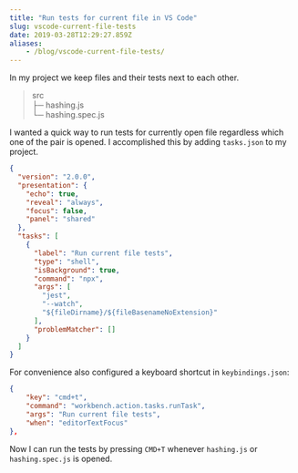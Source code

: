 ```yaml
---
title: "Run tests for current file in VS Code"
slug: vscode-current-file-tests
date: 2019-03-28T12:29:27.859Z
aliases:
    - /blog/vscode-current-file-tests/
---
```


In my project we keep files and their tests next to each other.

> src<br/>
> ├─ hashing.js<br/>
> └─ hashing.spec.js

I wanted a quick way to run tests for currently open file regardless which one
of the pair is opened. I accomplished this by adding `tasks.json` to my project.

<!--more-->

```JSON
{
  "version": "2.0.0",
  "presentation": {
    "echo": true,
    "reveal": "always",
    "focus": false,
    "panel": "shared"
  },
  "tasks": [
    {
      "label": "Run current file tests",
      "type": "shell",
      "isBackground": true,
      "command": "npx",
      "args": [
        "jest",
        "--watch",
        "${fileDirname}/${fileBasenameNoExtension}"
      ],
      "problemMatcher": []
    }
  ]
}
```

For convenience also configured a keyboard shortcut in `keybindings.json`:

```JSON
{
    "key": "cmd+t",
    "command": "workbench.action.tasks.runTask",
    "args": "Run current file tests",
    "when": "editorTextFocus"
},
```

Now I can run the tests by pressing `CMD+T` whenever `hashing.js`
or `hashing.spec.js` is opened.